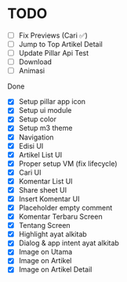 # TODO
- [ ] Fix Previews (Cari ✅)
- [ ] Jump to Top Artikel Detail
- [ ] Update Pillar Api Test
- [ ] Download
- [ ] Animasi

Done
- [x] Setup pillar app icon
- [x] Setup ui module
- [x] Setup color
- [x] Setup m3 theme
- [x] Navigation
- [x] Edisi UI
- [x] Artikel List UI
- [x] Proper setup VM (fix lifecycle)
- [x] Cari UI
- [x] Komentar List UI
- [x] Share sheet UI
- [x] Insert Komentar UI
- [x] Placeholder empty comment
- [x] Komentar Terbaru Screen
- [x] Tentang Screen
- [x] Highlight ayat alkitab
- [x] Dialog & app intent ayat alkitab
- [x] Image on Utama
- [x] Image on Artikel
- [x] Image on Artikel Detail
